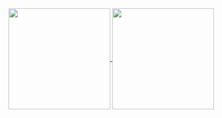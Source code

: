 <!--
**chris-sooseok/chris-sooseok** is a ✨ _special_ ✨ repository because its `README.md` (this file) appears on your GitHub profile.

Here are some ideas to get you started:

- 🔭 I’m currently working on ...
- 🌱 I’m currently learning ...
- 👯 I’m looking to collaborate on ...
- 🤔 I’m looking for help with ...
- 💬 Ask me about ...
- 📫 How to reach me: ...
- 😄 Pronouns: ...
- ⚡ Fun fact: ...

[![Readme Card](https://github-readme-stats.vercel.app/api/pin/?username=anuraghazra&repo=github-readme-stats)](https://github.com/anuraghazra/github-readme-stats)
-->

<a href="https://github.com/chris-sooseok/github-readme-stats">
  <img height=200 align="center" src="https://github-readme-stats.vercel.app/api/top-langs/?username=chris-sooseok&theme=gruvbox_light&langs_count=10&hide_progress=true" />
</a>
<a href="https://github.com/chris-sooseok/convoychat">
  <img height=200 align="center" src="https://github-readme-stats.vercel.app/api?username=chris-sooseok&show_icons=true&theme=gruvbox_light" />
</a>
